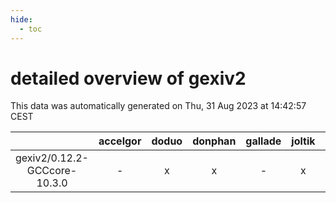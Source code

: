 ```yaml
---
hide:
  - toc
---
```


detailed overview of gexiv2
===========================


This data was automatically generated on Thu, 31 Aug 2023 at 14:42:57 CEST  

| |accelgor|doduo|donphan|gallade|joltik|skitty|swalot|victini|
| :---: | :---: | :---: | :---: | :---: | :---: | :---: | :---: | :---: |
|gexiv2/0.12.2-GCCcore-10.3.0|-|x|x|-|x|x|x|x|

